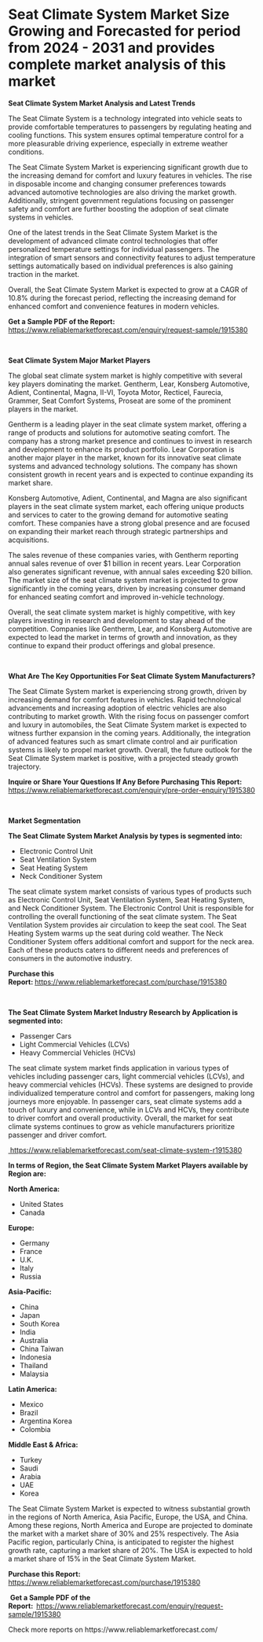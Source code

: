 <p><h1>Seat Climate System Market Size Growing and Forecasted for period from 2024 - 2031 and provides complete market analysis of this market</h1></p><p><strong>Seat Climate System Market Analysis and Latest Trends</strong></p>
<p><p>The Seat Climate System is a technology integrated into vehicle seats to provide comfortable temperatures to passengers by regulating heating and cooling functions. This system ensures optimal temperature control for a more pleasurable driving experience, especially in extreme weather conditions.</p><p>The Seat Climate System Market is experiencing significant growth due to the increasing demand for comfort and luxury features in vehicles. The rise in disposable income and changing consumer preferences towards advanced automotive technologies are also driving the market growth. Additionally, stringent government regulations focusing on passenger safety and comfort are further boosting the adoption of seat climate systems in vehicles.</p><p>One of the latest trends in the Seat Climate System Market is the development of advanced climate control technologies that offer personalized temperature settings for individual passengers. The integration of smart sensors and connectivity features to adjust temperature settings automatically based on individual preferences is also gaining traction in the market.</p><p>Overall, the Seat Climate System Market is expected to grow at a CAGR of 10.8% during the forecast period, reflecting the increasing demand for enhanced comfort and convenience features in modern vehicles.</p></p>
<p><strong>Get a Sample PDF of the Report:&nbsp;</strong> <a href="https://www.reliablemarketforecast.com/enquiry/request-sample/1915380">https://www.reliablemarketforecast.com/enquiry/request-sample/1915380</a></p>
<p>&nbsp;</p>
<p><strong>Seat Climate System Major Market Players</strong></p>
<p><p>The global seat climate system market is highly competitive with several key players dominating the market. Gentherm, Lear, Konsberg Automotive, Adient, Continental, Magna, II-VI, Toyota Motor, Recticel, Faurecia, Grammer, Seat Comfort Systems, Proseat are some of the prominent players in the market.</p><p>Gentherm is a leading player in the seat climate system market, offering a range of products and solutions for automotive seating comfort. The company has a strong market presence and continues to invest in research and development to enhance its product portfolio. Lear Corporation is another major player in the market, known for its innovative seat climate systems and advanced technology solutions. The company has shown consistent growth in recent years and is expected to continue expanding its market share.</p><p>Konsberg Automotive, Adient, Continental, and Magna are also significant players in the seat climate system market, each offering unique products and services to cater to the growing demand for automotive seating comfort. These companies have a strong global presence and are focused on expanding their market reach through strategic partnerships and acquisitions.</p><p>The sales revenue of these companies varies, with Gentherm reporting annual sales revenue of over $1 billion in recent years. Lear Corporation also generates significant revenue, with annual sales exceeding $20 billion. The market size of the seat climate system market is projected to grow significantly in the coming years, driven by increasing consumer demand for enhanced seating comfort and improved in-vehicle technology.</p><p>Overall, the seat climate system market is highly competitive, with key players investing in research and development to stay ahead of the competition. Companies like Gentherm, Lear, and Konsberg Automotive are expected to lead the market in terms of growth and innovation, as they continue to expand their product offerings and global presence.</p></p>
<p>&nbsp;</p>
<p><strong>What Are The Key Opportunities For Seat Climate System Manufacturers?</strong></p>
<p><p>The Seat Climate System market is experiencing strong growth, driven by increasing demand for comfort features in vehicles. Rapid technological advancements and increasing adoption of electric vehicles are also contributing to market growth. With the rising focus on passenger comfort and luxury in automobiles, the Seat Climate System market is expected to witness further expansion in the coming years. Additionally, the integration of advanced features such as smart climate control and air purification systems is likely to propel market growth. Overall, the future outlook for the Seat Climate System market is positive, with a projected steady growth trajectory.</p></p>
<p><strong>Inquire or Share Your Questions If Any Before Purchasing This Report:</strong> <a href="https://www.reliablemarketforecast.com/enquiry/pre-order-enquiry/1915380">https://www.reliablemarketforecast.com/enquiry/pre-order-enquiry/1915380</a></p>
<p>&nbsp;</p>
<p><strong>Market Segmentation</strong></p>
<p><strong>The Seat Climate System Market Analysis by types is segmented into:</strong></p>
<p><ul><li>Electronic Control Unit</li><li>Seat Ventilation System</li><li>Seat Heating System</li><li>Neck Conditioner System</li></ul></p>
<p><p>The seat climate system market consists of various types of products such as Electronic Control Unit, Seat Ventilation System, Seat Heating System, and Neck Conditioner System. The Electronic Control Unit is responsible for controlling the overall functioning of the seat climate system. The Seat Ventilation System provides air circulation to keep the seat cool. The Seat Heating System warms up the seat during cold weather. The Neck Conditioner System offers additional comfort and support for the neck area. Each of these products caters to different needs and preferences of consumers in the automotive industry.</p></p>
<p><strong>Purchase this Report:&nbsp;</strong><a href="https://www.reliablemarketforecast.com/purchase/1915380">https://www.reliablemarketforecast.com/purchase/1915380</a></p>
<p>&nbsp;</p>
<p><strong>The Seat Climate System Market Industry Research by Application is segmented into:</strong></p>
<p><ul><li>Passenger Cars</li><li>Light Commercial Vehicles (LCVs)</li><li>Heavy Commercial Vehicles (HCVs)</li></ul></p>
<p><p>The seat climate system market finds application in various types of vehicles including passenger cars, light commercial vehicles (LCVs), and heavy commercial vehicles (HCVs). These systems are designed to provide individualized temperature control and comfort for passengers, making long journeys more enjoyable. In passenger cars, seat climate systems add a touch of luxury and convenience, while in LCVs and HCVs, they contribute to driver comfort and overall productivity. Overall, the market for seat climate systems continues to grow as vehicle manufacturers prioritize passenger and driver comfort.</p></p>
<p><a href="https://www.reliablemarketforecast.com/seat-climate-system-r1915380">&nbsp;https://www.reliablemarketforecast.com/seat-climate-system-r1915380</a></p>
<p><strong>In terms of Region, the Seat Climate System Market Players available by Region are:</strong></p>
<p>
    <p> <strong> North America: </strong>
        <ul>
            <li>United States</li>
            <li>Canada</li>
        </ul>
        </p> 
    <p> <strong> Europe: </strong>
        <ul>
            <li>Germany</li>
            <li>France</li>
            <li>U.K.</li>
            <li>Italy</li>
            <li>Russia</li>
        </ul>
        </p> 
    <p> <strong> Asia-Pacific: </strong>
        <ul>
            <li>China</li>
            <li>Japan</li>
            <li>South Korea</li>
            <li>India</li>
            <li>Australia</li>
            <li>China Taiwan</li>
            <li>Indonesia</li>
            <li>Thailand</li>
            <li>Malaysia</li>
        </ul>
        </p> 
    <p> <strong> Latin America: </strong>
        <ul>
            <li>Mexico</li>
            <li>Brazil</li>
            <li>Argentina Korea</li>
            <li>Colombia</li>
        </ul>
        </p> 
    <p> <strong> Middle East & Africa: </strong>
        <ul>
            <li>Turkey</li>
            <li>Saudi</li>
            <li>Arabia</li>
            <li>UAE</li>
            <li>Korea</li>
        </ul>
    </p>
    </p>
<p><p>The Seat Climate System Market is expected to witness substantial growth in the regions of North America, Asia Pacific, Europe, the USA, and China. Among these regions, North America and Europe are projected to dominate the market with a market share of 30% and 25% respectively. The Asia Pacific region, particularly China, is anticipated to register the highest growth rate, capturing a market share of 20%. The USA is expected to hold a market share of 15% in the Seat Climate System Market.</p></p>
<p><strong>Purchase this Report: </strong><a href="https://www.reliablemarketforecast.com/purchase/1915380">https://www.reliablemarketforecast.com/purchase/1915380</a></p>
<p>&nbsp;<strong>Get a Sample PDF of the Report:&nbsp;&nbsp;</strong><a href="https://www.reliablemarketforecast.com/enquiry/request-sample/1915380">https://www.reliablemarketforecast.com/enquiry/request-sample/1915380</a></p>
<p><strong></strong></p>
<p>Check more reports on https://www.reliablemarketforecast.com/</p>
